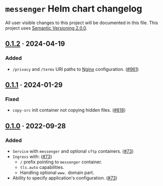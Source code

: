 `messenger` Helm chart changelog
================================

All user visible changes to this project will be documented in this file. This project uses [Semantic Versioning 2.0.0].




## [0.1.2] · 2024-04-19
[0.1.2]: https://github.com/team113/messenger/tree/helm%2Fmessenger%2F0.1.2/helm/messenger

### Added

- `/privacy` and `/terms` URI paths to [Nginx] configuration. ([#961])

[#961]: https://github.com/team113/messenger/pull/961




## [0.1.1] · 2024-01-29
[0.1.1]: https://github.com/team113/messenger/tree/helm%2Fmessenger%2F0.1.1/helm/messenger

### Fixed

- `copy-src` init container not copying hidden files. ([#818])

[#818]: https://github.com/team113/messenger/pull/818




## [0.1.0] · 2022-09-28
[0.1.0]: https://github.com/team113/messenger/tree/helm%2Fmessenger%2F0.1.0/helm/messenger

### Added

- `Service` with `messenger` and optional `sftp` containers. ([#73])
- `Ingress` with: ([#73])
    - `/` prefix pointing to `messenger` container.
    - `tls.auto` capabilities.
    - Handling optional `www.` domain part.
- Ability to specify application's configuration. ([#73])

[#73]: https://github.com/team113/messenger/pull/73




[Nginx]: https://nginx.org
[Semantic Versioning 2.0.0]: https://semver.org
